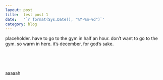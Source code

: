 ```yaml
---
layout: post
title:  test post 1
date:   '`r format(Sys.Date(), "%Y-%m-%d")`'
category: blog
---
```


placeholder. have to go to the gym in half an hour. don’t want to go to the gym.
so warm in here. it’s december, for god’s sake.

 

 

aaaaah

 
